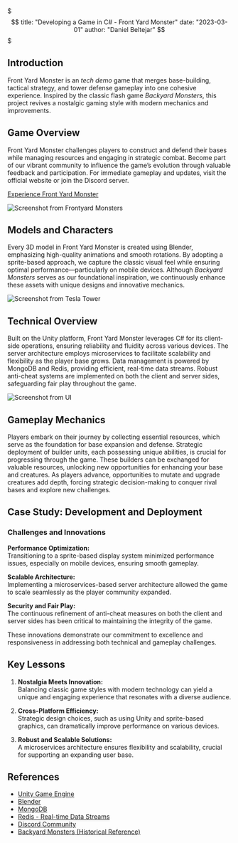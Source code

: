 $$$
title: "Developing a Game in C# - Front Yard Monster"
date: "2023-03-01"
author: "Daniel Beltejar"
$$$

## Introduction

Front Yard Monster is an *tech demo* game that merges base-building, tactical strategy, and tower defense gameplay into one cohesive experience. Inspired by the classic flash game *Backyard Monsters*, this project revives a nostalgic gaming style with modern mechanics and improvements.

## Game Overview

Front Yard Monster challenges players to construct and defend their bases while managing resources and engaging in strategic combat. Become part of our vibrant community to influence the game’s evolution through valuable feedback and participation. For immediate gameplay and updates, visit the official website or join the Discord server.

[Experience Front Yard Monster](https://fym.danielbeltejar.es)

![Screenshot from Frontyard Monsters](https://danielbeltejar.es/assets/images/posts/0/thumbnail-monsters-backyard-creatures.webp)

## Models and Characters

Every 3D model in Front Yard Monster is created using Blender, emphasizing high-quality animations and smooth rotations. By adopting a sprite-based approach, we capture the classic visual feel while ensuring optimal performance—particularly on mobile devices. Although *Backyard Monsters* serves as our foundational inspiration, we continuously enhance these assets with unique designs and innovative mechanics.

![Screenshot from Tesla Tower](https://danielbeltejar.es/assets/images/posts/0/backyard-creatures-tesla-render.webp)

## Technical Overview

Built on the Unity platform, Front Yard Monster leverages C# for its client-side operations, ensuring reliability and fluidity across various devices. The server architecture employs microservices to facilitate scalability and flexibility as the player base grows. Data management is powered by MongoDB and Redis, providing efficient, real-time data streams. Robust anti-cheat systems are implemented on both the client and server sides, safeguarding fair play throughout the game.

![Screenshot from UI](https://danielbeltejar.es/assets/images/posts/0/resources.webp)

## Gameplay Mechanics

Players embark on their journey by collecting essential resources, which serve as the foundation for base expansion and defense. Strategic deployment of builder units, each possessing unique abilities, is crucial for progressing through the game. These builders can be exchanged for valuable resources, unlocking new opportunities for enhancing your base and creatures. As players advance, opportunities to mutate and upgrade creatures add depth, forcing strategic decision-making to conquer rival bases and explore new challenges.

## Case Study: Development and Deployment

### Challenges and Innovations

**Performance Optimization:**  
Transitioning to a sprite-based display system minimized performance issues, especially on mobile devices, ensuring smooth gameplay.

**Scalable Architecture:**  
Implementing a microservices-based server architecture allowed the game to scale seamlessly as the player community expanded.

**Security and Fair Play:**  
The continuous refinement of anti-cheat measures on both the client and server sides has been critical to maintaining the integrity of the game.

These innovations demonstrate our commitment to excellence and responsiveness in addressing both technical and gameplay challenges.

## Key Lessons

1. **Nostalgia Meets Innovation:**  
   Balancing classic game styles with modern technology can yield a unique and engaging experience that resonates with a diverse audience.

2. **Cross-Platform Efficiency:**  
   Strategic design choices, such as using Unity and sprite-based graphics, can dramatically improve performance on various devices.

3. **Robust and Scalable Solutions:**  
   A microservices architecture ensures flexibility and scalability, crucial for supporting an expanding user base.

## References

- [Unity Game Engine](https://unity.com/)
- [Blender](https://www.blender.org/)
- [MongoDB](https://www.mongodb.com/)
- [Redis - Real-time Data Streams](https://redis.io/)  
- [Discord Community](https://discord.com/)
- [Backyard Monsters (Historical Reference)](https://backyardmonsters.fandom.com/wiki/Backyard_Monsters_Wiki) 